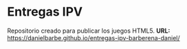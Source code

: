 # Entregas IPV
Repositorio creado para publicar los juegos HTML5. 
**URL:** https://danielbarbe.github.io/entregas-ipv-barberena-daniel/